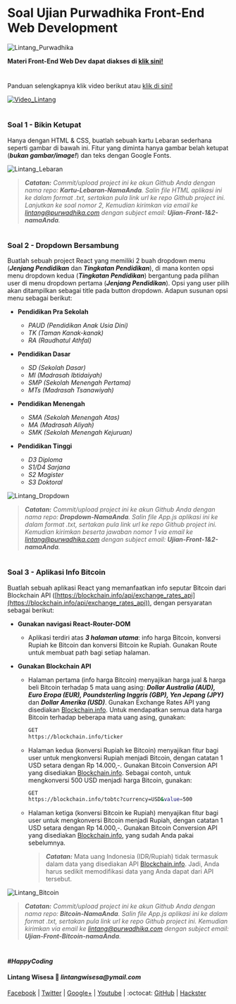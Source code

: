 # Soal Ujian Purwadhika Front-End Web Development

![Lintang_Purwadhika](https://static.wixstatic.com/media/2e6af2_f69a4271c3534ae1869a7ed63e278b2b~mv2.png/v1/fill/w_246,h_39,al_c,usm_0.66_1.00_0.01/2e6af2_f69a4271c3534ae1869a7ed63e278b2b~mv2.png)

**Materi Front-End Web Dev dapat diakses di [klik sini!](https://github.com/LintangWisesa/Purwadhika-JC05-02_FrontEnd)**
#

Panduan selengkapnya klik video berikut atau [klik di sini!](https://www.youtube.com/watch?v=mMdf0Q5VeCc)

[![Video_Lintang](https://img.youtube.com/vi/mMdf0Q5VeCc/0.jpg)](https://www.youtube.com/watch?v=mMdf0Q5VeCc)

#
### **Soal 1 - Bikin Ketupat**

Hanya dengan HTML & CSS, buatlah sebuah kartu Lebaran sederhana seperti gambar di bawah ini. Fitur yang diminta hanya gambar belah ketupat (_**bukan gambar/image!**_) dan teks dengan Google Fonts.

![Lintang_Lebaran](https://2.bp.blogspot.com/-wEKPsXIBSx4/Ww9iaGiv4TI/AAAAAAAAEK8/TEpx9tKDUOwaXcJzDe9UDQ6xGwFi3gfbwCLcBGAs/s1600/soal1b.png)

>_**Catatan:**_ *Commit/upload project ini ke akun Github Anda dengan nama repo: **Kartu-Lebaran-NamaAnda**. Salin file HTML aplikasi ini ke dalam format .txt, sertakan pula link url ke repo Github project ini. Lanjutkan ke soal nomor 2, Kemudian kirimkan via email ke lintang@purwadhika.com dengan subject email: __Ujian-Front-1&2-namaAnda__.*

#
### **Soal 2 - Dropdown Bersambung**

Buatlah sebuah project React yang memiliki 2 buah dropdown menu (_**Jenjang Pendidikan**_ dan _**Tingkatan Pendidikan**_), di mana konten opsi menu dropdown kedua (**_Tingkatan Pendidikan_**) bergantung pada pilihan user di menu dropdown pertama (_**Jenjang Pendidikan**_). Opsi yang user pilih akan ditampilkan sebagai title pada button dropdown. Adapun susunan opsi menu sebagai berikut:

- __Pendidikan Pra Sekolah__
  - *PAUD (Pendidikan Anak Usia Dini)*
  - *TK (Taman Kanak-kanak)*
  - *RA (Raudhatul Athfal)*

- __Pendidikan Dasar__
  - *SD (Sekolah Dasar)*
  - *MI (Madrasah Ibtidaiyah)*
  - *SMP (Sekolah Menengah Pertama)*
  - *MTs (Madrasah Tsanawiyah)*

- __Pendidikan Menengah__
  - *SMA (Sekolah Menengah Atas)*
  - *MA (Madrasah Aliyah)*
  - *SMK (Sekolah Menengah Kejuruan)*

- __Pendidikan Tinggi__
  - *D3 Diploma*
  - *S1/D4 Sarjana*
  - *S2 Magister*
  - *S3 Doktoral*

![Lintang_Dropdown](https://1.bp.blogspot.com/-NCLE7bZNi-c/Ww9icUaTBXI/AAAAAAAAELA/Cnto57R195UeJcTHPHHEXViUuhukqCplgCLcBGAs/s1600/soal2a.png)

>_**Catatan:**_ *Commit/upload project ini ke akun Github Anda dengan nama repo: **Dropdown-NamaAnda**. Salin file App.js aplikasi ini ke dalam format .txt, sertakan pula link url ke repo Github project ini. Kemudian kirimkan beserta jawaban nomor 1 via email ke lintang@purwadhika.com dengan subject email: __Ujian-Front-1&2-namaAnda__.*

#
### **Soal 3 - Aplikasi Info Bitcoin**

Buatlah sebuah aplikasi React yang memanfaatkan info seputar Bitcoin dari Blockchain API ([https://blockchain.info/api/exchange_rates_api](https://blockchain.info/api/exchange_rates_api)), dengan persyaratan sebagai berikut:

- **Gunakan navigasi React-Router-DOM**
  - Aplikasi terdiri atas **_3 halaman utama_**: info harga Bitcoin, konversi Rupiah ke Bitcoin dan konversi Bitcoin ke Rupiah. Gunakan Route untuk membuat path bagi setiap halaman.

- **Gunakan Blockchain API**
  - Halaman pertama (info harga Bitcoin) menyajikan harga jual & harga beli Bitcoin terhadap 5 mata uang asing: **_Dollar Australia (AUD), Euro Eropa (EUR), Poundsterling Inggris (GBP), Yen Jepang (JPY)_** dan **_Dollar Amerika (USD)_**. Gunakan Exchange Rates API yang disediakan [Blockchain.info](https://blockchain.info/api/exchange_rates_api). Untuk mendapatkan semua data harga Bitcoin terhadap beberapa mata uang asing, gunakan:
    ```bash
    GET
    https://blockchain.info/ticker
    ```

  - Halaman kedua (konversi Rupiah ke Bitcoin) menyajikan fitur bagi user untuk mengkonversi Rupiah menjadi Bitcoin, dengan catatan 1 USD setara dengan Rp 14.000,-. Gunakan Bitcoin Conversion API yang disediakan [Blockchain.info](https://blockchain.info/api/exchange_rates_api). Sebagai contoh, untuk mengkonversi 500 USD menjadi harga Bitcoin, gunakan: 
    ```bash
    GET   
    https://blockchain.info/tobtc?currency=USD&value=500
    ```
  
  - Halaman ketiga (konversi Bitcoin ke Rupiah) menyajikan fitur bagi user untuk mengkonversi Bitcoin menjadi Rupiah, dengan catatan 1 USD setara dengan Rp 14.000,-. Gunakan Bitcoin Conversion API yang disediakan [Blockchain.info](https://blockchain.info/api/exchange_rates_api), yang sudah Anda pakai sebelumnya. 
  
    > _**Catatan:**_
    Mata uang Indonesia (IDR/Rupiah) tidak termasuk dalam data yang disediakan API [Blockchain.info](https://blockchain.info/api/exchange_rates_api). Jadi, Anda harus sedikit memodifikasi data yang Anda dapat dari API tersebut.

![Lintang_Bitcoin](https://4.bp.blogspot.com/-B6q5J-hz70Q/Ww9ic69eVnI/AAAAAAAAELE/W8cStewOUt8tk1NLkdRFArqfKVzgt9C_QCLcBGAs/s1600/soal3a.png)

>_**Catatan:**_ *Commit/upload project ini ke akun Github Anda dengan nama repo: **Bitcoin-NamaAnda**. Salin file App.js aplikasi ini ke dalam format .txt, sertakan pula link url ke repo Github project ini. Kemudian kirimkan via email ke lintang@purwadhika.com dengan subject email: __Ujian-Front-Bitcoin-namaAnda__.*

#

*__#HappyCoding__*

#### Lintang Wisesa :love_letter: _lintangwisesa@ymail.com_

[Facebook](https://www.facebook.com/lintangbagus) | 
[Twitter](https://twitter.com/Lintang_Wisesa) |
[Google+](https://plus.google.com/u/0/+LintangWisesa1) |
[Youtube](https://www.youtube.com/user/lintangbagus) | 
:octocat: [GitHub](https://github.com/LintangWisesa) |
[Hackster](https://www.hackster.io/lintangwisesa)
